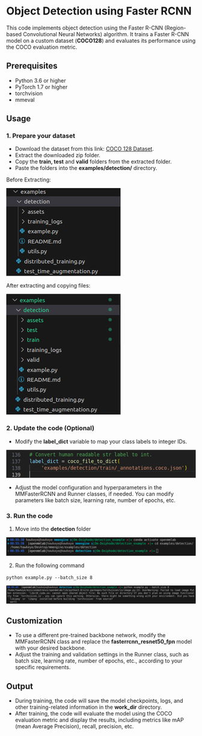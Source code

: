 # Object Detection using Faster RCNN

This code implements object detection using the Faster R-CNN (Region-based Convolutional Neural Networks) algorithm. It trains a Faster R-CNN model on a custom dataset (<b>COCO128</b>) and evaluates its performance using the COCO evaluation metric.

## Prerequisites

- Python 3.6 or higher
- PyTorch 1.7 or higher
- torchvision
- mmeval

## Usage

### 1. Prepare your dataset

- Download the dataset from this link: [COCO 128 Dataset](https://universe.roboflow.com/ds/CX2WnbQHss?key=XcVwZuSu8R).
- Extract the downloaded zip folder.
- Copy the <b>train, test</b> and <b>valid</b> folders from the extracted folder.
- Paste the folders into the <b>examples/detection/</b> directory.

Before Extracting:

![File Structure](./assets/File_Structure-1.png)

After extracting and copying files:

![File Structure](./assets/File_Structure-2.png)

### 2. Update the code (Optional)

- Modify the <b>label_dict</b> variable to map your class labels to integer IDs.

![Label](./assets/Label.png)

- Adjust the model configuration and hyperparameters in the MMFasterRCNN and Runner classes, if needed. You can modify parameters like batch size, learning rate, number of epochs, etc.

### 3. Run the code

1. Move into the <b>detection</b> folder

![Terminal](./assets/Terminal-1.png)

2. Run the following command

`python example.py --batch_size 8`

![Terminal](./assets/Terminal-2.png)

## Customization

- To use a different pre-trained backbone network, modify the MMFasterRCNN class and replace the <b>fasterrcnn_resnet50_fpn</b> model with your desired backbone.
- Adjust the training and validation settings in the Runner class, such as batch size, learning rate, number of epochs, etc., according to your specific requirements.

## Output

- During training, the code will save the model checkpoints, logs, and other training-related information in the <b>work_dir</b> directory.
- After training, the code will evaluate the model using the COCO evaluation metric and display the results, including metrics like mAP (mean Average Precision), recall, precision, etc.

